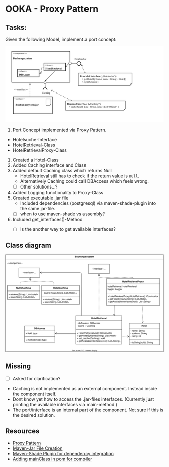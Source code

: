 # OOKA - Proxy Pattern

## Tasks:

Given the following Model, implement a port concept:

![](2023-04-15-15-12-54.png)

1. Port Concept implemented via Proxy Pattern.
- Hotelsuche-Interface
- HotelRetrieval-Class
- HotelRetrievalProxy-Class

1. Created a Hotel-Class
2. Added Caching interface and Class
3. Added default Caching class which returns Null
    - HotelRetrieval still has to check if the return value is `null`.
    - Alternatively Caching could call DBAccess which feels wrong.
    - [ ] Other solutions...?
4. Added Logging functionality to Proxy-Class
5. Created executable .jar file
    - Included dependencies (postgresql) via maven-shade-plugin into the same jar-file.
    - [ ] when to use maven-shade vs assembly?
6. Included get_interfaces()-Method
    - [ ] Is the another way to get available interfaces?


## Class diagram

![](class-diagram.svg)


## Missing

- [ ] Asked for clarification?
- Caching is not implemented as an external component. Instead inside the component itself.
- Dont know yet how to access the .jar-files interfaces. (Currently just printing the available interfaces via main-method.)
- The port/interface is an internal part of the component. Not sure if this is the desired solution.


## Resources

- [Proxy Pattern](https://refactoring.guru/design-patterns/proxy#:~:text=Proxy%20is%20a%20structural%20design,through%20to%20the%20original%20object.)
- [Maven-Jar File Creation](https://www.baeldung.com/executable-jar-with-maven)
- [Maven-Shade Plugin for dependency integration](https://maven.apache.org/plugins/maven-shade-plugin/examples/executable-jar.html)
- [Adding mainClass in pom for compiler](https://stackoverflow.com/questions/29920434/maven-adding-mainclass-in-pom-xml-with-the-right-folder-path)